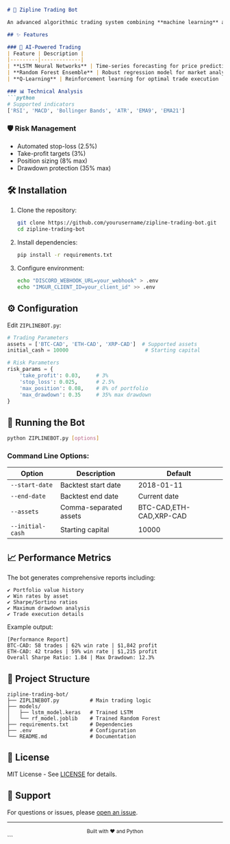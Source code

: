 ```markdown
# 🚀 Zipline Trading Bot

An advanced algorithmic trading system combining **machine learning** and **reinforcement learning** for multi-asset trading with comprehensive risk management.

## ✨ Features

### 🤖 AI-Powered Trading
| Feature | Description |
|---------|-------------|
| **LSTM Neural Networks** | Time-series forecasting for price prediction |
| **Random Forest Ensemble** | Robust regression model for market analysis |
| **Q-Learning** | Reinforcement learning for optimal trade execution |

### 📊 Technical Analysis
```python
# Supported indicators
['RSI', 'MACD', 'Bollinger Bands', 'ATR', 'EMA9', 'EMA21']
```

### 🛡️ Risk Management
- Automated stop-loss (2.5%)
- Take-profit targets (3%)
- Position sizing (8% max)
- Drawdown protection (35% max)

## 🛠️ Installation

1. Clone the repository:
   ```bash
   git clone https://github.com/yourusername/zipline-trading-bot.git
   cd zipline-trading-bot
   ```

2. Install dependencies:
   ```bash
   pip install -r requirements.txt
   ```

3. Configure environment:
   ```bash
   echo "DISCORD_WEBHOOK_URL=your_webhook" > .env
   echo "IMGUR_CLIENT_ID=your_client_id" >> .env
   ```

## ⚙️ Configuration

Edit `ZIPLINEBOT.py`:
```python
# Trading Parameters
assets = ['BTC-CAD', 'ETH-CAD', 'XRP-CAD']  # Supported assets
initial_cash = 10000                         # Starting capital

# Risk Parameters
risk_params = {
    'take_profit': 0.03,     # 3%
    'stop_loss': 0.025,      # 2.5%
    'max_position': 0.08,    # 8% of portfolio
    'max_drawdown': 0.35     # 35% max drawdown
}
```

## 🏃 Running the Bot

```bash
python ZIPLINEBOT.py [options]
```

### Command Line Options:
| Option | Description | Default |
|--------|-------------|---------|
| `--start-date` | Backtest start date | 2018-01-11 |
| `--end-date` | Backtest end date | Current date |
| `--assets` | Comma-separated assets | BTC-CAD,ETH-CAD,XRP-CAD |
| `--initial-cash` | Starting capital | 10000 |

## 📈 Performance Metrics

The bot generates comprehensive reports including:

```text
✔ Portfolio value history
✔ Win rates by asset
✔ Sharpe/Sortino ratios
✔ Maximum drawdown analysis
✔ Trade execution details
```

Example output:
```
[Performance Report]
BTC-CAD: 58 trades | 62% win rate | $1,842 profit
ETH-CAD: 42 trades | 59% win rate | $1,215 profit
Overall Sharpe Ratio: 1.84 | Max Drawdown: 12.3%
```

## 📂 Project Structure

```
zipline-trading-bot/
├── ZIPLINEBOT.py          # Main trading logic
├── models/
│   ├── lstm_model.keras   # Trained LSTM
│   └── rf_model.joblib    # Trained Random Forest
├── requirements.txt       # Dependencies
├── .env                   # Configuration
└── README.md              # Documentation
```

## 📜 License

MIT License - See [LICENSE](LICENSE) for details.

## 💬 Support

For questions or issues, please [open an issue](https://github.com/yourusername/zipline-trading-bot/issues).

---

<div align="center">
  <sub>Built with ❤️ and Python</sub>
</div>
```
